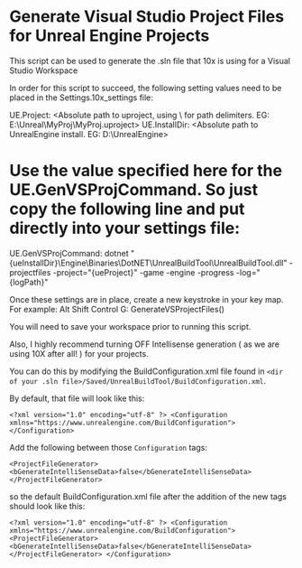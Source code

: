 
# Generate Visual Studio Project Files for Unreal Engine Projects
This script can be used to generate the .sln file that 10x is using for a Visual Studio Workspace

In order for this script to succeed, the following setting values need to be placed in the Settings.10x_settings file:

UE.Project:                         <Absolute path to uproject, using \ for path delimiters. EG: E:\Unreal\MyProj\MyProj.uproject>
UE.InstallDir:                      <Absolute path to UnrealEngine install. EG: D:\UnrealEngine>

# Use the value specified here for the UE.GenVSProjCommand. So just copy the following line and put directly into your settings file:
UE.GenVSProjCommand:                dotnet "{ueInstallDir}\Engine\Binaries\DotNET\UnrealBuildTool\UnrealBuildTool.dll" -projectfiles -project="{ueProject}" -game -engine -progress -log="{logPath}"

Once these settings are in place, create a new keystroke in your key map. For example:
Alt Shift Control G:        GenerateVSProjectFiles()

You will need to save your workspace prior to running this script.

Also, I highly recommend turning OFF Intellisense generation ( as we are using 10X after all! ) for your projects.

You can do this by modifying the BuildConfiguration.xml file found in `<dir of your .sln file>/Saved/UnrealBuildTool/BuildConfiguration.xml`.

By default, that file will look like this:

`<?xml version="1.0" encoding="utf-8" ?>
<Configuration xmlns="https://www.unrealengine.com/BuildConfiguration">
</Configuration>`

Add the following between those `Configuration` tags:

`<ProjectFileGenerator>
    <bGenerateIntelliSenseData>false</bGenerateIntelliSenseData>
</ProjectFileGenerator>`

so the default BuildConfiguration.xml file after the addition of the new tags should look like this:

`<?xml version="1.0" encoding="utf-8" ?>
<Configuration xmlns="https://www.unrealengine.com/BuildConfiguration">
    <ProjectFileGenerator>
        <bGenerateIntelliSenseData>false</bGenerateIntelliSenseData>
    </ProjectFileGenerator>
</Configuration>`
